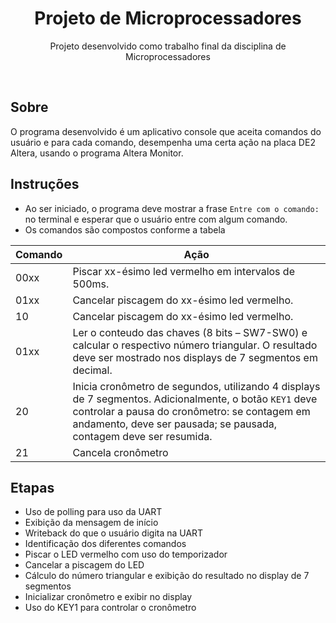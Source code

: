 <h1 align="center">Projeto de Microprocessadores</h1>
<p align="center">Projeto desenvolvido como trabalho final da disciplina de Microprocessadores</p>

<br />

## Sobre

O programa desenvolvido é um aplicativo console que aceita comandos do usuário e para cada comando, desempenha uma certa ação na placa DE2 Altera, usando o programa Altera Monitor.

## Instruções

- Ao ser iniciado, o programa deve mostrar a frase `Entre com o comando:` no terminal e esperar que o usuário entre com algum comando.
- Os comandos são compostos conforme a tabela

| Comando | Ação                                                                                                                                                                                                                          |
| ------- | ----------------------------------------------------------------------------------------------------------------------------------------------------------------------------------------------------------------------------- |
| 00xx    | Piscar xx-ésimo led vermelho em intervalos de 500ms.                                                                                                                                                                          |
| 01xx    | Cancelar piscagem do xx-ésimo led vermelho.                                                                                                                                                                                   |
| 10      | Cancelar piscagem do xx-ésimo led vermelho.                                                                                                                                                                                   |
| 01xx    | Ler o conteudo das chaves (8 bits – SW7-SW0) e calcular o respectivo número triangular. O resultado deve ser mostrado nos displays de 7 segmentos em decimal.                                                                 |
| 20      | Inicia cronômetro de segundos, utilizando 4 displays de 7 segmentos. Adicionalmente, o botão `KEY1` deve controlar a pausa do cronômetro: se contagem em andamento, deve ser pausada; se pausada, contagem deve ser resumida. |
| 21      | Cancela cronômetro                                                                                                                                                                                                            |

## Etapas

- Uso de polling para uso da UART
- Exibição da mensagem de início
- Writeback do que o usuário digita na UART
- Identificação dos diferentes comandos
- Piscar o LED vermelho com uso do temporizador
- Cancelar a piscagem do LED
- Cálculo do número triangular e exibição do resultado no display de 7 segmentos
- Inicializar cronômetro e exibir no display
- Uso do KEY1 para controlar o cronômetro
